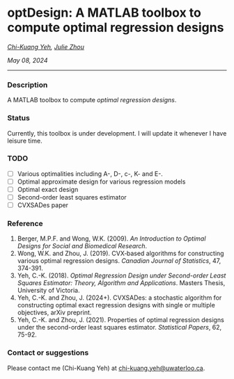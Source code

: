 # optDesign: A MATLAB toolbox to compute optimal regression designs

*[Chi-Kuang Yeh](https://chikuang.github.io/), [Julie Zhou](https://www.uvic.ca/science/math-statistics/people/home/faculty/zhou_julie.php)*

*May 08, 2024*

---

### Description

A MATLAB toolbox to compute *optimal regression designs*.

### Status

Currently, this toolbox is under development. I will update it whenever I have leisure time.

### TODO

+ [ ] Various optimalities including A-, D-, c-, K- and E-.
+ [ ] Optimal approximate design for various regression models
+ [ ] Optimal exact design
+ [ ] Second-order least squares estimator
+ [ ] CVXSADes paper

### Reference

1. Berger, M.P.F. and Wong, W.K. (2009). *An Introduction to Optimal Designs for Social and Biomedical Research*.
2. Wong, W.K. and Zhou, J. (2019). CVX‐based algorithms for constructing various optimal regression designs. *Canadian Journal of Statistics*, 47, 374-391.
3. Yeh, C.-K. (2018). *Optimal Regression Design under Second-order Least Squares Estimator: Theory, Algorithm and Applications*. Masters Thesis, University of Victoria.
4. Yeh, C.-K. and Zhou, J. (2024+). CVXSADes: a stochastic algorithm for constructing optimal exact regression designs with single or multiple objectives, arXiv preprint.
5. Yeh, C.-K. and Zhou, J. (2021). Properties of optimal regression designs under the second-order least squares estimator. *Statistical Papers*, 62, 75-92.

### Contact or suggestions

Please contact me (Chi-Kuang Yeh) at [chi-kuang.yeh@uwaterloo.ca](mailto:chi-kuang.yeh@uwaterloo.ca).

